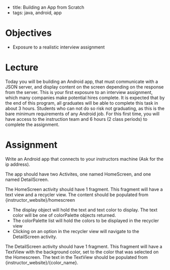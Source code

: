 - title: Building an App from Scratch
- tags: java, android, app

# Objectives
- Exposure to a realistic interview assignment

# Lecture
Today you will be building an Android app, that must communicate with a JSON
server, and display content on the screen depending on the response from the
server. This is your first exposure to an interview assignment, which many
companies make potential hires complete. It is expected that by the end of this
program, all graduates will be able to complete this task in about 3 hours.
Students who can not do so risk not graduating, as this is the bare minimum
requirements of any Android job. For this first time, you will have access to
the instruction team and 6 hours (2 class periods) to complete the assignment.


# Assignment
Write an Android app that connects to your instructors machine (Ask for the ip
address).

The app should have two Activites, one named HomeScreen, and one named
DetailScreen.

The HomeScreen activity should have 1 fragment. This fragment will have a text
view and a recycler view. The content should be populated from {instructor_website}/homescreen
- The display object will hold the text and text color to display. The text color
will be one of colorPalette objects returned.
- The colorPalette list will hold the colors to be displayed in the recycler view
- Clicking on an option in the recycler view will navigate to the DetailScreen
activity.

The DetailScreen activity should have 1 fragment. This fragment will have a TextView with the background color, set to the color that was selected on the Homescreen.
The text in the TextView should be populated from {instructor_website}/{color_name}.
